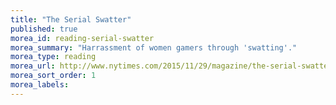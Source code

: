 ```yaml
---
title: "The Serial Swatter"
published: true
morea_id: reading-serial-swatter
morea_summary: "Harrassment of women gamers through 'swatting'."
morea_type: reading
morea_url: http://www.nytimes.com/2015/11/29/magazine/the-serial-swatter.html
morea_sort_order: 1
morea_labels:
---
```

